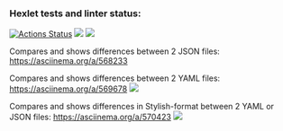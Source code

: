 ### Hexlet tests and linter status:
[![Actions Status](https://github.com/hamsterTears/frontend-project-46/workflows/hexlet-check/badge.svg)](https://github.com/hamsterTears/frontend-project-46/actions)
<a href="https://codeclimate.com/github/hamsterTears/frontend-project-46/maintainability"><img src="https://api.codeclimate.com/v1/badges/77a302ea4166a35c8856/maintainability" /></a>
<a href="https://codeclimate.com/github/hamsterTears/frontend-project-46/test_coverage"><img src="https://api.codeclimate.com/v1/badges/77a302ea4166a35c8856/test_coverage" /></a>

Compares and shows differences between 2 JSON files:
https://asciinema.org/a/568233

Compares and shows differences between 2 YAML files:
https://asciinema.org/a/569678
<a href="https://asciinema.org/a/569678" target="_blank"><img src="https://asciinema.org/a/569678.svg" /></a>


Compares and shows differences in Stylish-format between 2 YAML or JSON files:
https://asciinema.org/a/570423
<a href="https://asciinema.org/a/570423" target="_blank"><img src="https://asciinema.org/a/570423.svg" /></a>